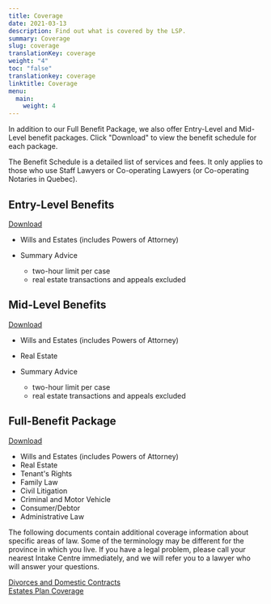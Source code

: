 ```yaml
---
title: Coverage
date: 2021-03-13
description: Find out what is covered by the LSP.
summary: Coverage
slug: coverage
translationKey: coverage
weight: "4"
toc: "false"
translationkey: coverage
linktitle: Coverage
menu:
  main:
    weight: 4
---
```

In addition to our Full Benefit Package, we also offer Entry-Level and Mid-Level benefit packages. Click "Download" to view the benefit schedule for each package.

The Benefit Schedule is a detailed list of services and fees. It only applies to those who use Staff Lawyers or Co-operating Lawyers (or Co-operating Notaries in Quebec).

## Entry-Level Benefits

[Download](/pdf/Benefit%20Schedule%20(ENTRY)%202020_01_01.pdf)

* Wills and Estates (includes Powers of Attorney)
* Summary Advice

  * two-hour limit per case
  * real estate transactions and appeals excluded

## Mid-Level Benefits

[Download](/pdf/Benefit%20Schedule%20(MID-LEVEL)%202020_07_01.pdf)

* Wills and Estates (includes Powers of Attorney)
* Real Estate
* Summary Advice

  * two-hour limit per case
  * real estate transactions and appeals excluded

## Full-Benefit Package

[Download](/pdf/Benefit%20Schedule%20(FULL)%202020_07_01.pdf)

* Wills and Estates (includes Powers of Attorney)
* Real Estate
* Tenant's Rights
* Family Law
* Civil Litigation
* Criminal and Motor Vehicle
* Consumer/Debtor
* Administrative Law

The following documents contain additional coverage information about specific areas of law. Some of the terminology may be different for the province in which you live. If you have a legal problem, please call your nearest Intake Centre immediately, and we will refer you to a lawyer who will answer your questions.

[Divorces and Domestic Contracts](/img/divorces-and-domestic-contracts.pdf)\
[Estates Plan Coverage](/img/estates-plan-coverage.pdf)